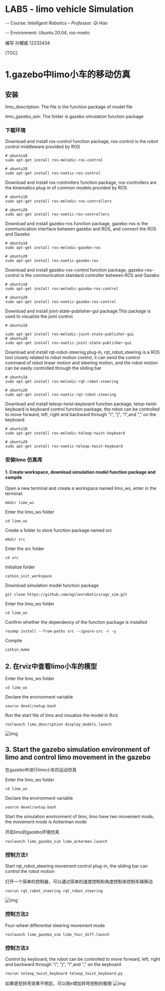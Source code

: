 # LAB5 - limo vehicle Simulation

-- Course: *Intelligent Robotics – Professor: Qi Hao*

-- Environment: Ubuntu 20.04, ros-noetic

编写 孙耀威 12232434

[TOC]

# 1.gazebo中limo小车的移动仿真

## 安装


 limo_description: The file is the function package of model file

 limo_gazebo_sim: The folder is gazebo simulation function package

### 下载环境

 Download and install ros-control function package, ros-control is the robot control middleware provided by ROS

```
# ubuntu18
sudo apt-get install ros-melodic-ros-control

# ubuntu20
sudo apt-get install ros-noetic-ros-control
```

 Download and install ros-controllers function package, ros-controllers are the kinematics plug-in of common models provided by ROS

```
# ubuntu18
sudo apt-get install ros-melodic-ros-controllers

# ubuntu20
sudo apt-get install ros-noetic-ros-controllers
```

 Download and install gazebo-ros function package, gazebo-ros is the communication interface between gazebo and ROS, and connect the ROS and Gazebo

```
# ubuntu18
sudo apt-get install ros-melodic-gazebo-ros

# ubuntu20
sudo apt-get install ros-noetic-gazebo-ros
```

 Download and install gazebo-ros-control function package, gazebo-ros-control is the communication standard controller between ROS and Gazebo

```
# ubuntu18
sudo apt-get install ros-melodic-gazebo-ros-control

# ubuntu20
sudo apt-get install ros-noetic-gazebo-ros-control
```

 Download and install joint-state-publisher-gui package.This package is used to visualize the joint control.

```
# ubuntu18

sudo apt-get install ros-melodic-joint-state-publisher-gui 
# ubuntu20
sudo apt-get install ros-noetic-joint-state-publisher-gui 
```

 Download and install rqt-robot-steering plug-in, rqt_robot_steering is a ROS tool closely related to robot motion control, it can send the control command of robot linear motion and steering motion, and the robot motion can be easily controlled through the sliding bar

```
# ubuntu18
sudo apt-get install ros-melodic-rqt-robot-steering 

# ubuntu20
sudo apt-get install ros-noetic-rqt-robot-steering 
```

 Download and install teleop-twist-keyboard function package, telop-twist-keyboard is keyboard control function package, the robot can be controlled to move forward, left, right and backward through "i", "j", "l",and "," on the keyboard

```
# ubuntu18
sudo apt-get install ros-melodic-teleop-twist-keyboard 

# ubuntu20
sudo apt-get install ros-noetic-teleop-twist-keyboard 
```

### 安装limo 仿真库

#### 1.	Create workspace, download simulation model function package and compile

 Open a new terminal and create a workspace named limo_ws, enter in the terminal:

```
mkdir limo_ws
```

 Enter the limo_ws folder

```
cd limo_ws
```

 Create a folder to store function package named src
```
mkdir src
```

 Enter the src folder

```
cd src
```

 Initialize folder

```
catkin_init_workspace
```

 Download simulation model function package

```
git clone https://github.com/agilexrobotics/ugv_sim.git
```

 Enter the limo_ws folder

```
cd limo_ws
```

 Confirm whether the dependency of the function package is installed

```
rosdep install --from-paths src --ignore-src -r -y 
```

 Compile

```
catkin_make
```

## 2.	在rviz中查看limo小车的模型


 Enter the limo_ws folder

```
cd limo_ws
```

Declare the environment variable

```
source devel/setup.bash
```

Run the start file of limo and visualize the model in Rviz

```
roslaunch limo_description display_models.launch 
```

![img](./images/img3.png) 

## 3.	Start the gazebo simulation environment of limo and control limo movement in the gazebo

在gazebo中进行limo小车的运动仿真

Enter the limo_ws folder

```
cd limo_ws
```

Declare the environment variable

```
source devel/setup.bash
```

Start the simulation environment of limo, limo have two movement mode, the movement mode is Ackerman mode

开启limo的gazebo环境仿真
```
roslaunch limo_gazebo_sim limo_ackerman.launch
```
### 控制方法1
Start rqt_robot_steering movement control plug-in, the sliding bar can control the robot motion

打开一个简单的控制器，可以通过简单的速度控制和角度控制来控制车辆移动
```
rosrun rqt_robot_steering rqt_robot_steering
```

![img](./images/img1.png) 

### 控制方法2

Four-wheel differential steering movement mode

```
roslaunch limo_gazebo_sim limo_four_diff.launch 
```

### 控制方法3

Control by keyboard, the robot can be controlled to move forward, left, right and backward through "i", "j", "l",and "," on the keyboard

```
rosrun teleop_twist_keyboard teleop_twist_keyboard.py 
```
如果感觉转弯效果不明显，可以按e增加转弯控制的极限
![img](./images/img2.png) 


 
